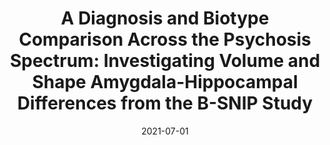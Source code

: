 ---
title: "A Diagnosis and Biotype Comparison Across the Psychosis Spectrum: Investigating Volume and Shape Amygdala-Hippocampal Differences from the B-SNIP Study"
collection: publications
permalink: /publication/2021-07-01-A-Diagnosis-and-Biotype-Comparison-Across-the-Psychosis-Spectrum-Investigating-Volume-and-Shape-Amygdala-Hippocampal-Differences-from-the-B-SNIP-Study
date: 2021-07-01
venue: 'Schizophrenia bulletin'
paperurl: 'http://dx.doi.org/10.1093/schbul/sbab071'
citation: 'Guimond, Synthia, Gu, Feng, Shannon, Holly, Kelly, Sinead, Mike, Luke, <b>Devenyi, Gabriel A</b>, Chakravarty, M Mallar, Sweeney, John A, Pearlson, Godfrey, Clementz, Brett A, Tamminga, Carol, Keshavan, Matcheri, &quot;<i>A Diagnosis and Biotype Comparison Across the Psychosis Spectrum: Investigating Volume and Shape Amygdala-Hippocampal Differences from the B-SNIP Study</i>.&quot; Schizophrenia bulletin, 2021.'
---